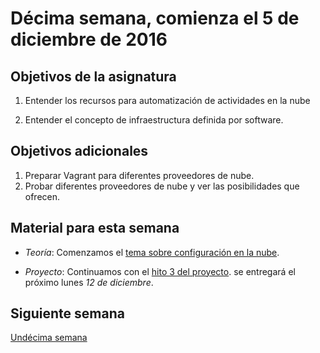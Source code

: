 # Décima semana, comienza el 5 de diciembre de 2016

## Objetivos de la asignatura

1. Entender los recursos para automatización de actividades en la nube

2. Entender el concepto de infraestructura definida por software. 

## Objetivos adicionales

1. Preparar Vagrant para diferentes proveedores de nube. 
2. Probar diferentes proveedores de nube y ver las posibilidades que
   ofrecen. 


## Material para esta semana

* *Teoría*: Comenzamos el
  [tema sobre configuración en la nube](http://jj.github.io/CC/documentos/temas/Automatizando_cloud).

* *Proyecto*: Continuamos con el [hito 3 del proyecto](http://jj.github.io/CC/documentos/proyecto/3.Orquestacion). se
  entregará el próximo lunes *12 de diciembre*.

## Siguiente semana

[Undécima semana](11-semana)
